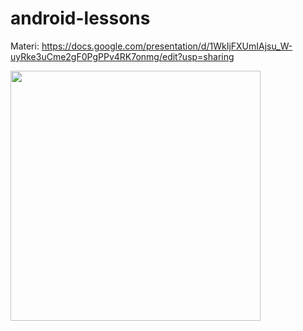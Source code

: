 # android-lessons
Materi:
https://docs.google.com/presentation/d/1WkIjFXUmIAjsu_W-uyRke3uCme2gF0PgPPv4RK7onmg/edit?usp=sharing

<img src="https://github.com/muhammadridwan47/android-lessons/assets/69374541/8fbecf90-a281-414f-89ce-86de0b991b7c"  width="400">

